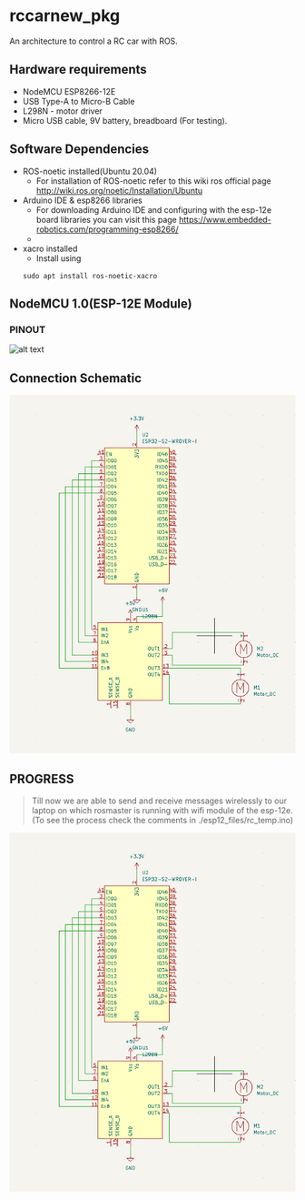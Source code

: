 # rccarnew_pkg

An architecture to control a RC car with ROS.

## Hardware requirements

-   NodeMCU ESP8266-12E
-   USB Type-A to Micro-B Cable
-   L298N - motor driver
-   Micro USB cable, 9V battery, breadboard (For testing).

## Software Dependencies

-   ROS-noetic installed(Ubuntu 20.04)
    -   For installation of ROS-noetic refer to this wiki ros official page
        http://wiki.ros.org/noetic/Installation/Ubuntu
-   Arduino IDE & esp8266 libraries
    -   For downloading Arduino IDE and configuring with the esp-12e board libraries you can visit this page
        https://www.embedded-robotics.com/programming-esp8266/
    -
-   xacro installed
    -   Install using
    ```
    sudo apt install ros-noetic-xacro
    ```

## NodeMCU 1.0(ESP-12E Module)

### PINOUT

![alt text](https://www.embedded-robotics.com/wp-content/uploads/2021/05/NodeMCU-ESP8266-v1.0-Pinout-1024x538.png)

## Connection Schematic

![alt text](https://github.com/ec21b1006/rc_car_pkg/blob/main/assets/schmtic.png)

## PROGRESS

>Till now we are able to send and receive messages wirelessly to our laptop on which rosmaster is running with wifi module of the esp-12e.(To see the process check the comments in ./esp12_files/rc_temp.ino)

![alt text](https://github.com/ec21b1006/rc_car_pkg/blob/main/assets/schmtic.png)
